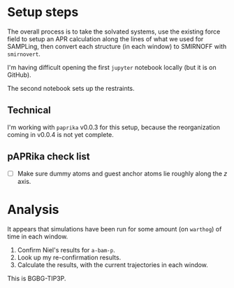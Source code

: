# Setup steps

The overall process is to take the solvated systems, use the existing force field to setup an APR calculation along the lines of what we used for SAMPLing, then convert each structure (in each window) to SMIRNOFF with `smirnovert`.

I'm having difficult opening the first `jupyter` notebook locally (but it is on GitHub).

The second notebook sets up the restraints.

## Technical
I'm working with `paprika` v0.0.3 for this setup, because the reorganization coming in v0.0.4 is not yet complete.


## pAPRika check list

- [ ] Make sure dummy atoms and guest anchor atoms lie roughly along the *z* axis.

# Analysis

It appears that simulations have been run for some amount (on `warthog`) of time in each window.

1. Confirm Niel's results for `a-bam-p`.
2. Look up my re-confirmation results.
3. Calculate the results, with the current trajectories in each window.

  This is BGBG-TIP3P.
